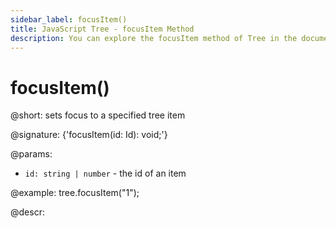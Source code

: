 ```yaml
---
sidebar_label: focusItem()
title: JavaScript Tree - focusItem Method 
description: You can explore the focusItem method of Tree in the documentation of the DHTMLX JavaScript UI library. Browse developer guides and API reference, try out code examples and live demos, and download a free 30-day evaluation version of DHTMLX Suite 7.
---
```


# focusItem()

@short: sets focus to a specified tree item

@signature: {'focusItem(id: Id): void;'}

@params:
- `id: string | number` - the id of an item

@example:
tree.focusItem("1");

@descr:
